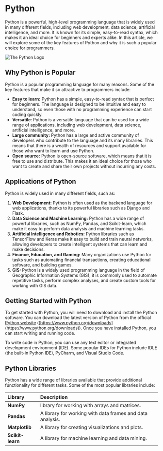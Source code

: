 # Python

Python is a powerful, high-level programming language that is widely used in many different fields, including web development, data science, artificial intelligence, and more. It is known for its simple, easy-to-read syntax, which makes it an ideal choice for beginners and experts alike. In this article, we will explore some of the key features of Python and why it is such a popular choice for programmers.

![The Python Logo](https://www.python.org/static/img/python-logo@2x.png)

## Why Python is Popular

Python is a popular programming language for many reasons. Some of the key features that make it so attractive to programmers include:

- **Easy to learn:** Python has a simple, easy-to-read syntax that is perfect for beginners. The language is designed to be intuitive and easy to understand, so even those with no programming experience can start coding quickly.
- **Versatile**: Python is a versatile language that can be used for a wide range of applications, including web development, data science, artificial intelligence, and more.
- **Large community:** Python has a large and active community of developers who contribute to
the language and its many libraries. This means that there is a wealth of resources and support available for those who want to learn and use Python.
- **Open source:** Python is open-source software, which means that it is free to use and distribute. This makes it an ideal choice for those who want to create and share their own projects without incurring any costs.

## Applications of Python

Python is widely used in many different fields, such as:

1. **Web Development:** Python is often used as the backend language for web applications, thanks to its powerful libraries such as Django and Flask.
2. **Data Science and Machine Learning:** Python has a wide range of powerful libraries, such as NumPy, Pandas, and Scikit-learn, which make it easy to perform data analysis and machine learning tasks.
3. **Artificial Intelligence and Robotics:** Python libraries such as TensorFlow and Keras make it
easy to build and train neural networks, allowing developers to create intelligent systems that can learn and make decisions. 
4. **Finance, Education, and Gaming:** Many organizations use Python for tasks such as automating financial transactions, creating educational software, and building games.
5. **GIS:** Python is a widely used programming language in the field of Geographic Information Systems (GIS), it is commonly used to automate repetitive tasks, perform complex analyses, and create custom tools for working with GIS data.

## Getting Started with Python

To get started with Python, you will need to  download and install the Python software. You can
download the latest version of Python from the official [Python website](https://www.python.org/downloads) ([https://www.python.org/downloads](https://www.python.org/downloads)). Once you have installed Python, you can start writing and running code.

To write code in Python, you can use any text editor or integrated development environment (IDE).
Some popular IDEs for Python include IDLE (the built-in Python IDE), PyCharm, and Visual Studio
Code.

## Python Libraries

Python has a wide range of libraries available that provide additional functionality for different tasks. Some of the most popular libraries include:

| **Library**      | **Description**                                           |
| :--------------- | :---------------------------------------------------------|
| **NumPy**        | library for working with arrays and matrices.             |
| **Pandas**       | A library for working with data frames and data analysis. |
| **Matplotlib**   | A library for creating visualizations and plots.          |
| **Scikit-learn** | A library for machine learning and data mining.           |
